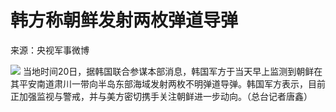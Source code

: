 # 韩方称朝鲜发射两枚弹道导弹

来源：央视军事微博

![](https://inews.gtimg.com/newsapp_bt/0/15676267764/1000)
当地时间20日，据韩国联合参谋本部消息，韩国军方于当天早上监测到朝鲜在其平安南道肃川一带向半岛东部海域发射两枚不明弹道导弹。韩国军方表示，目前正加强监视与警戒，并与美方密切携手关注朝鲜进一步动向。（总台记者唐鑫）
​​​

